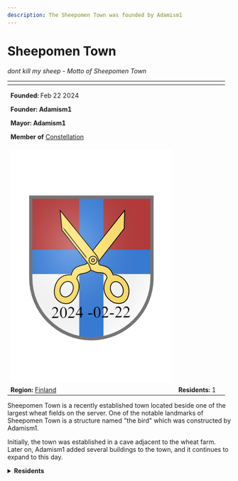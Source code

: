 ```yaml
---
description: The Sheepomen Town was founded by Adamism1
---
```


# Sheepomen Town

_dont kill my sheep - Motto of Sheepomen Town_

<table data-view="cards"><thead><tr><th></th><th></th><th data-hidden></th></tr></thead><tbody><tr><td><p><strong>Founded:</strong> Feb 22 2024</p><p><strong>Founder: Adamism1</strong></p><p><strong>Mayor:</strong> <strong>Adamism1</strong></p><p><strong>Member of</strong> <a href="../../nations/present-nations/constellation.md">Constellation</a></p></td><td></td><td></td></tr><tr><td><img src="../../../../.gitbook/assets/Sheepomen Town-banner.png" alt=""></td><td></td><td></td></tr><tr><td><strong>Region:</strong> <a href="./">Finland</a></td><td><strong>Residents:</strong> 1</td><td></td></tr></tbody></table>

Sheepomen Town is a recently established town located beside one of the largest wheat fields on the server. One of the notable landmarks of Sheepomen Town is a structure named "the bird" which was constructed by Adamism1.

Initially, the town was established in a cave adjacent to the wheat farm. Later on, Adamism1 added several buildings to the town, and it continues to expand to this day.

<details>

<summary><strong>Residents</strong></summary>

* Adamism1

</details>
